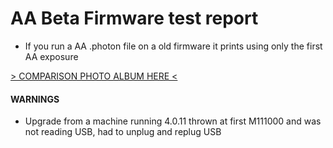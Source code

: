 # AA Beta Firmware test report

- If you run a AA .photon file on a old firmware it prints using only the first AA exposure


[> COMPARISON PHOTO ALBUM HERE <](https://photos.app.goo.gl/dej22eQ37uocnX2Y8)

#### WARNINGS

- Upgrade from a machine running 4.0.11 thrown at first M111000 and was not reading USB, had to unplug and replug USB

